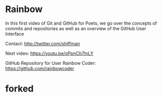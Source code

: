 # Rainbow
In this first video of Git and GitHub for Poets, we go over the concepts of commits and repositories as well as an overview of the GitHub User Interface

Contact: http://twitter.com/shiffman

Next video: https://youtu.be/oPpnCh7InLY

GitHub Repository for User Rainbow Coder: https://github.com/rainbowcoder
# forked
